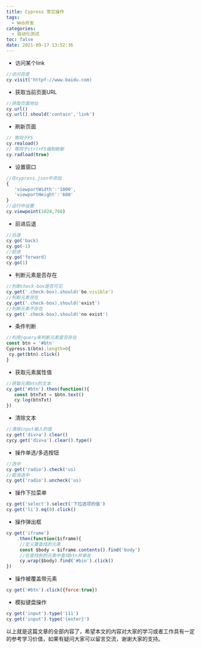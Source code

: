 ```yaml
---
title: Cypress 常见操作
tags:
  - Web开发
categories:
  - 自动化测试
toc: false
date: 2021-09-17 13:52:36
---
```


- 访问某个link
```javascript
//访问百度
cy.visit('httpf://www.baidu.com)
```

- 获取当前页面URL
```javascript
//获取页面地址
cy.url()
cy.url().should('contain','link')
```

- 刷新页面
```javascript
// 等同于F5
cy.reaload()
// 等同于ctrl+F5强制刷新
cy.radload(true)
```

- 设置窗口
```javascript
//在cypress.json中添加
{ 
   'viewportWidth':'1000',
   'viewportHeight':'600'
}
//运行中设置
cy.viewpoint(1024,768)
```

- 前进后退
```js
//后退
cy.go('back)
cy.go(-1)
//前进
cy.go('forward)
cy.go(1)
```

- 判断元素是否存在
```js
//判断check-box是否可见
cy.get('.check-box).should('be.visible')
//判断元素存在
cy.get('.check-box).should('exist')
//判断元素不存在
cy.get('.check-box).should('no exist')
```

- 条件判断
```js
//利用jquery来判断元素是否存在
const btn = '#btn'
Cypress.$(btn).length>0{
 cy.get(btn).click()
}
```

- 获取元素属性值
```js
//获取元素btn的文本
cy.get('#btn').then(function(){
   const btnTxt = $btn.text()
   cy.log(btnTxt)
})
```

- 清除文本
```js
//清除input输入的值
cy.get('div>a').clear()
cycy.get('div>a').clear().type()
```

- 操作单选/多选按钮
```js
//选中
cy.get('radio').check('us)
//取消选中
cy.get('radio').uncheck('us)
```

- 操作下拉菜单
```js
cy.get('select').select('下拉选项的值')
cy.get('li').eq(0).click()
```

- 操作弹出框
```js
cy.get('iframe')
    .then(function($iframe){
     //定义要查找的元素
     const $body = $iframe.contents().find('body')
     //在查找到的元素中查找btn并单击
     cy.wrap($body).find('#bin').click()
})
```

- 操作被覆盖带元素
```js
cy.get('#btn').click({force:true})
```

- 模拟键盘操作
```js
cy.get('input').type('111')
cy.get('input').type('{enter}')
```

以上就是这篇文章的全部内容了，希望本文的内容对大家的学习或者工作具有一定的参考学习价值，如果有疑问大家可以留言交流，谢谢大家的支持。
